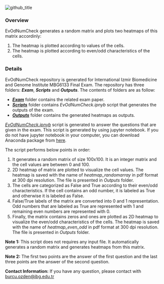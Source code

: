 ![github_title](https://user-images.githubusercontent.com/64282221/149778849-ec7abccf-e0a8-4405-9d7e-6dcc5e0eccd3.png)

### Overview
EvOdNumCheck generates a random matrix and plots two heatmaps of this matrix accordinly:
1. The heatmap is plotted according to values of the cells.
2. The heatmap is plotted according to even/odd characteristics of the cells.

### Details

EvOdNumCheck repository is generated for International Izmir Biomedicine and Genome Institute MBG6133 Final Exam. The repository has three folders: **_Exam_**, **_Scripts_** and **_Outputs_**. The contents of folders are as follow:

- **_[Exam](https://github.com/BurcuOzden/EvOdNumCheck/tree/main/Exam)_** folder contains the related exam paper.
- **_[Scripts](https://github.com/BurcuOzden/EvOdNumCheck/tree/main/Scripts)_** folder contains _EvOdNumCheck.ipnyb_ script that generates the outputs of the exam.
- **_[Outputs](https://github.com/BurcuOzden/EvOdNumCheck/tree/main/Outputs)_** folder contains the generated heatmaps as outputs.


_[EvOdNumCheck.ipnyb](https://github.com/BurcuOzden/EvOdNumCheck/blob/main/Scripts/EvOdNumCheck.ipynb)_ script is generated to answer the questions that are given in the exam. This script is generated by using jupyter notebook. If you do not have jupyter notebook in your computer, you can download Anaconda package from [here](https://www.anaconda.com/products/individual).

The script performs below points in order:
1. It generates a random matrix of size 100x100. It is an integer matrix and the cell values are between 0 and 100.
2. 2D heatmap of matrix are plotted to visualize the cell values. The heatmap is saved with the name of _heatmap_randomarray_ in pdf format at 300 dpi resolution. The file is presented in _Outputs_ folder.
3. The cells are categorized as False and True according to their even/odd characteristics. If the cell contains an odd number, it is labeled as True and otherwise it is labeled as False.
4. False/True labels of the matrix are converted into 0 and 1 representation. Odd numbers that are labeled as True are represented with 1 and remaining even numbers are represented with 0.
5. Finally, the matrix contains zeros and ones are plotted as 2D heatmap to visualize the even/odd characteristics of the cells. The heatmap is saved with the name of _heatmap_even_odd_ in pdf format at 300 dpi resolution. The file is presented in _Outputs_ folder.

**Note 1:** This script does not requires any input file. It automatically generates a random matrix and generates heatmaps from this matrix.

**Note 2:** The first two points are the answer of the first question and the last three points are the answer of the second question.

**Contact Information:** If you have any question, please contact with burcu.ozden@ibg.edu.tr
